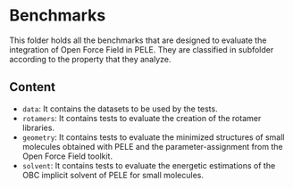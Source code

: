 # Benchmarks
This folder holds all the benchmarks that are designed to evaluate the
integration of Open Force Field in PELE. They are classified in subfolder
according to the property that they analyze.

## Content
- `data`: It contains the datasets to be used by the tests.
- `rotamers`: It contains tests to evaluate the creation of the rotamer
libraries.
- `geometry`: It contains tests to evaluate the minimized structures
of small molecules obtained with PELE and the parameter-assignment from
the Open Force Field toolkit.
- `solvent`: It contains tests to evaluate the energetic estimations
of the OBC implicit solvent of PELE for small molecules.
